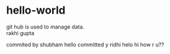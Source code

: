 # hello-world
git hub is used to manage data.<br>
rakhi gupta

commited by shubham
hello 
committed y ridhi
helo
hi how r u??